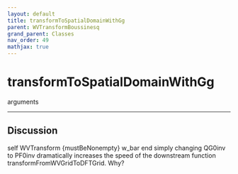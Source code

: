 ```yaml
---
layout: default
title: transformToSpatialDomainWithGg
parent: WVTransformBoussinesq
grand_parent: Classes
nav_order: 49
mathjax: true
---
```


#  transformToSpatialDomainWithGg

arguments


---

## Discussion
self WVTransform {mustBeNonempty}
      w_bar
  end
  simply changing QG0inv to PF0inv dramatically increases the
  speed of the downstream function transformFromWVGridToDFTGrid.
  Why?
